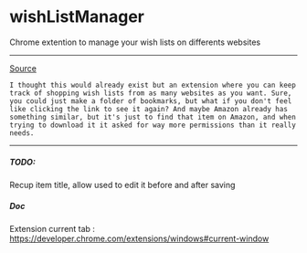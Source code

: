# wishListManager
Chrome extention to manage your wish lists on differents websites


------------
[Source](https://www.reddit.com/r/chrome/comments/8g8qzo/chrome_extension_ideas/e57jh9r/)
```
I thought this would already exist but an extension where you can keep track of shopping wish lists from as many websites as you want. Sure, you could just make a folder of bookmarks, but what if you don't feel like clicking the link to see it again? And maybe Amazon already has something similar, but it's just to find that item on Amazon, and when trying to download it it asked for way more permissions than it really needs.
```



----------

##### TODO:

Recup item title, allow used to edit it before and after saving

##### Doc

Extension current tab : https://developer.chrome.com/extensions/windows#current-window